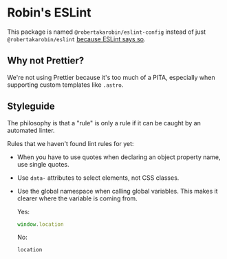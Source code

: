 # Robin's ESLint

This package is named `@robertakarobin/eslint-config` instead of just `@robertakarobin/eslint` [because ESLint says so](https://eslint.org/docs/latest/extend/shareable-configs#creating-a-shareable-config).

## Why not Prettier?

We're not using Prettier because it's too much of a PITA, especially when supporting custom templates like `.astro`.

## Styleguide

The philosophy is that a "rule" is only a rule if it can be caught by an automated linter.

Rules that we haven't found lint rules for yet:

-	When you have to use quotes when declaring an object property name, use single quotes.

-	Use `data-` attributes to select elements, not CSS classes.

-	Use the global namespace when calling global variables. This makes it clearer where the variable is coming from.

	Yes:
	```js
	window.location
	```

	No:
	```js
	location
	```
